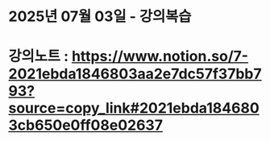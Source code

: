 # 2025년 07월 03일 - 강의복습

# 강의노트 : https://www.notion.so/7-2021ebda1846803aa2e7dc57f37bb793?source=copy_link#2021ebda1846803cb650e0ff08e02637
